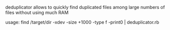 
deduplicator allows to quickly find duplicated files
among large numbers of files without using much RAM

usage: find /target/dir -xdev -size +1000 -type f -print0 | deduplicator.rb

